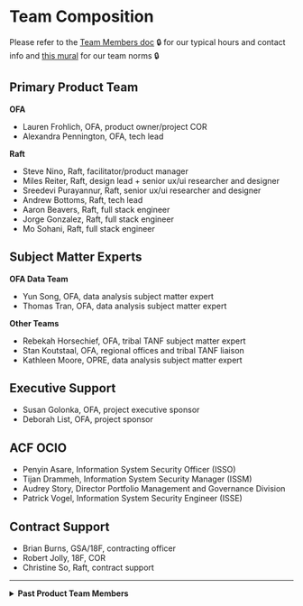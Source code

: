 # Team Composition

Please refer to the [Team Members doc](https://hhsgov.sharepoint.com/:w:/r/sites/TANFDataPortalOFA/Shared%20Documents/General/Admin/Team%20Members%27%20Info.docx?d=w4ef9f646a6e34c6e9f348b100507a76b&csf=1&web=1&e=NcZSOo) 🔒 for our typical hours and contact info and [this mural](https://app.mural.co/t/raft2792/m/raft2792/1635271342915/2866555299fac78354b8ec1e364626905c24bdb8?sender=u2accafc8c5f5447b09444302) for our team norms 🔒

## Primary Product Team
**OFA**
* Lauren Frohlich, OFA, product owner/project COR
* Alexandra Pennington, OFA, tech lead

**Raft**
* Steve Nino, Raft, facilitator/product manager
* Miles Reiter, Raft, design lead + senior ux/ui researcher and designer
* Sreedevi Purayannur, Raft, senior ux/ui researcher and designer
* Andrew Bottoms, Raft, tech lead
* Aaron Beavers, Raft, full stack engineer
* Jorge Gonzalez, Raft, full stack engineer
* Mo Sohani, Raft, full stack engineer

## Subject Matter Experts
**OFA Data Team**
* Yun Song, OFA, data analysis subject matter expert
* Thomas Tran, OFA, data analysis subject matter expert

**Other Teams**
* Rebekah Horsechief, OFA, tribal TANF subject matter expert
* Stan Koutstaal, OFA, regional offices and tribal TANF liaison
* Kathleen Moore, OPRE, data analysis subject matter expert

## Executive Support
* Susan Golonka, OFA, project executive sponsor
* Deborah List, OFA, project sponsor

## ACF OCIO
* Penyin Asare, Information System Security Officer (ISSO)
* Tijan Drammeh, Information System Security Manager (ISSM)
* Audrey Story, Director Portfolio Management and Governance Division
* Patrick Vogel, Information System Security Engineer (ISSE)

## Contract Support
* Brian Burns, GSA/18F, contracting officer
* Robert Jolly, 18F, COR
* Christine So, Raft, contract support
---
**<Details><Summary>Past Product Team Members</Summary>**
(most recent first)
* Valerie Collignon, Raft, facilitator/project manager
* John Willis, Raft, technical oversight support
* Dvora Wilensky, OFA, project COR
* Dmitri Knapp, Raft, visual designer
* Shubhi Mishra, Raft, design lead
* Angela Milash, Raft, product manager
* Miatta Myers, 18F, acquisition consultant
* Kati Nizzi, Raft, product manager
* Jennifer Pierce, Raft, senior user researcher
* Alex Soble, 18F, consulting engineer
* Carlton Smith, Raft, tech lead
* Brian Hurst, 18F, consulting engineer
* Spencer Hilvitz, Raft, front end engineer
* Romelo Nafarette, Raft consultant, security controls subject matter expert
* Pat Asata, Raft, tech lead
* Ryan Ahearn, 18F, compliance consultant
* Matthew Doty, Raft, user researcher
* Selena Juneau-Vogel, 18F, team lead & product management consultant
* Christine Bath, 18F, user research + design consultant
* Laura Gerhardt, 18F, consulting engineer
* Adam Caron, Raft, frontend engineer
* Ryan Hunter, Raft, content designer
* Timothy Spencer, 18F, consulting engineer
* Abbey Kos, 18F, research consultant
* Randy Hart, 18F, acquisition consultant
</Details>
